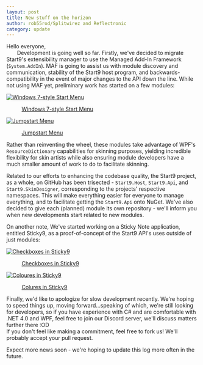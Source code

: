 ```yaml
---
layout: post
title: New stuff on the horizon
author: rob55rod/Splitwirez and Reflectronic
category: update
---
```

Hello everyone,  
&emsp;&emsp;Development is going well so far. Firstly, we've decided to migrate Start9's extensibility manager to use the Managed Add-In Framework (<code>System.AddIn</code>). MAF is going to assist us with module discovery and communication, stability of the Start9 host program, and backwards-compatibility in the event of major changes to the API down the line. While not using MAF yet, preliminary work has started on a few modules:  

<div class="gallery">
<a href="https://i.imgur.com/650TMQe.png" data-size="411x536" data-med="https://i.imgur.com/650TMQe.png" data-med-size="411x546">
  <img src="https://i.imgur.com/650TMQe.png" alt="Windows 7-style Start Menu" />
  <figure>Windows 7-style Start Menu</figure>
</a>
<a href="https://i.imgur.com/l3PDHb1.gif" data-size="1366x768" data-med="https://i.imgur.com/l3PDHb1.gif" data-med-size="1366x768">
  <img src="https://i.imgur.com/l3PDHb1.gif" alt="Jumpstart Menu" />
  <figure>Jumpstart Menu</figure>
</a>
</div>  

Rather than reinventing the wheel, these modules take advantage of WPF's <code>ResourceDictionary</code> capabilities for skinning purposes, yielding incredible flexibility for skin artists while also ensuring module developers have a much smaller amount of work to do to facilitate skinning.  

Related to our efforts to enhancing the codebase quality, the Start9 project, as a whole, on GitHub has been trisected - <code>Start9.Host</code>, <code>Start9.Api</code>, and <code>Start9.SkinDesigner</code>, corresponding to the projects' respective namespaces. This will make everything easier for everyone to manage everything, and to facilitate getting the <code>Start9.Api</code> onto NuGet. We've also decided to give each (planned) module its own repository - we'll inform you when new developments start related to new modules.  

On another note, We've started working on a Sticky Note application, entitled Sticky9, as a proof-of-concept of the Start9 API's uses outside of just modules:  

<div class="gallery">
<a href="https://i.imgur.com/2Kjq4Wb.gif" data-size="608x416" data-med="https://i.imgur.com/2Kjq4Wb.gif" data-med-size="608x416">
  <img src="https://i.imgur.com/2Kjq4Wb.gif" alt="Checkboxes in Sticky9" />
  <figure>Checkboxes in Sticky9</figure>
</a>
<a href="https://i.imgur.com/J1mO8lP.gif" data-size="578x458" data-med="https://i.imgur.com/J1mO8lP.gif" data-med-size="578x458">
  <img src="https://i.imgur.com/J1mO8lP.gif" alt="Coloures in Sticky9" />
  <figure>Colures in Sticky9</figure>
</a>
</div>  

Finally, we'd like to apologize for slow development recently. We're hoping to speed things up, moving forward...speaking of which, we're still looking for developers, so if you have experience with C# and are comfortable with .NET 4.0 and WPF, feel free to join our Discord server, we'll discuss matters further there :OD  
If you don't feel like making a commitment, feel free to fork us! We'll probably accept your pull request.  

Expect more news soon - we're hoping to update this log more often in the future.